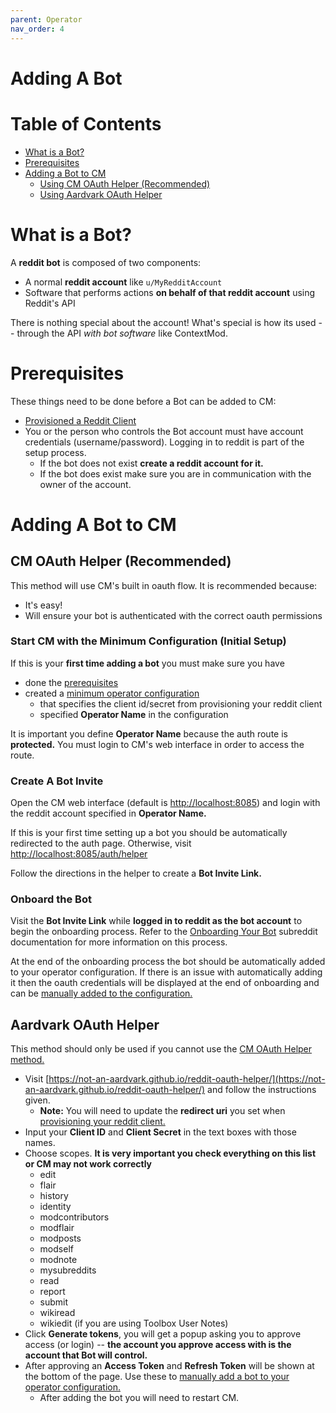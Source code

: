 ```yaml
---
parent: Operator
nav_order: 4
---
```


# Adding A Bot

# Table of Contents

* [What is a Bot?](#what-is-a-bot)
* [Prerequisites](#Prerequisites)
* [Adding a Bot to CM](#adding-a-bot-to-cm)
  * [Using CM OAuth Helper (Recommended)](#cm-oauth-helper-recommended)
  * [Using Aardvark OAuth Helper](#aardvark-oauth-helper)

# What is a Bot?

A **reddit bot** is composed of two components:

* A normal **reddit account** like `u/MyRedditAccount`
* Software that performs actions **on behalf of that reddit account** using Reddit's API

There is nothing special about the account! What's special is how its used -- through the API *with bot software* like ContextMod.

# Prerequisites

These things need to be done before a Bot can be added to CM:

* [Provisioned a Reddit Client](README.md#provisioning-a-reddit-client)
* You or the person who controls the Bot account must have account credentials (username/password). Logging in to reddit is part of the setup process.
  * If the bot does not exist **create a reddit account for it.**
  * If the bot does exist make sure you are in communication with the owner of the account.

# Adding A Bot to CM

## CM OAuth Helper (Recommended)

This method will use CM's built in oauth flow. It is recommended because:

* It's easy!
* Will ensure your bot is authenticated with the correct oauth permissions

### Start CM with the Minimum Configuration (Initial Setup)

If this is your **first time adding a bot** you must make sure you have

* done the [prerequisites](#prerequisites)
* created a [minimum operator configuration](configuration.md#minimum-config)
  * that specifies the client id/secret from provisioning your reddit client
  * specified **Operator Name** in the configuration

It is important you define **Operator Name** because the auth route is **protected.** You must login to CM's web interface in order to access the route.

### Create A Bot Invite

Open the CM web interface (default is [http://localhost:8085](http://localhost:8085)) and login with the reddit account specified in **Operator Name.**

If this is your first time setting up a bot you should be automatically redirected to the auth page. Otherwise, visit [http://localhost:8085/auth/helper](http://localhost:8085/auth/helper)

Follow the directions in the helper to create a **Bot Invite Link.**

### Onboard the Bot

Visit the **Bot Invite Link** while **logged in to reddit as the bot account** to begin the onboarding process. Refer to the [Onboarding Your Bot]() subreddit documentation for more information on this process.

At the end of the onboarding process the bot should be automatically added to your operator configuration. If there is an issue with automatically adding it then the oauth credentials will be displayed at the end of onboarding and can be [manually added to the configuration.](configuration.md#manually-adding-a-bot)

## Aardvark OAuth Helper

This method should only be used if you cannot use the [CM OAuth Helper method.](#cm-oauth-helper-recommended)

* Visit [https://not-an-aardvark.github.io/reddit-oauth-helper/](https://not-an-aardvark.github.io/reddit-oauth-helper/) and follow the instructions given.
  * **Note:** You will need to update the **redirect uri** you set when [provisioning your reddit client.](README.md#provisioning-a-reddit-client)
* Input your **Client ID** and **Client Secret** in the text boxes with those names.
* Choose scopes. **It is very important you check everything on this list or CM may not work correctly**
  * edit
  * flair
  * history
  * identity
  * modcontributors
  * modflair
  * modposts
  * modself
  * modnote
  * mysubreddits
  * read
  * report
  * submit
  * wikiread
  * wikiedit (if you are using Toolbox User Notes)
* Click **Generate tokens**, you will get a popup asking you to approve access (or login) -- **the account you approve access with is the account that Bot will control.**
* After approving an **Access Token** and **Refresh Token** will be shown at the bottom of the page. Use these to [manually add a bot to your operator configuration.](configuration.md#manually-adding-a-bot)
  * After adding the bot you will need to restart CM.
